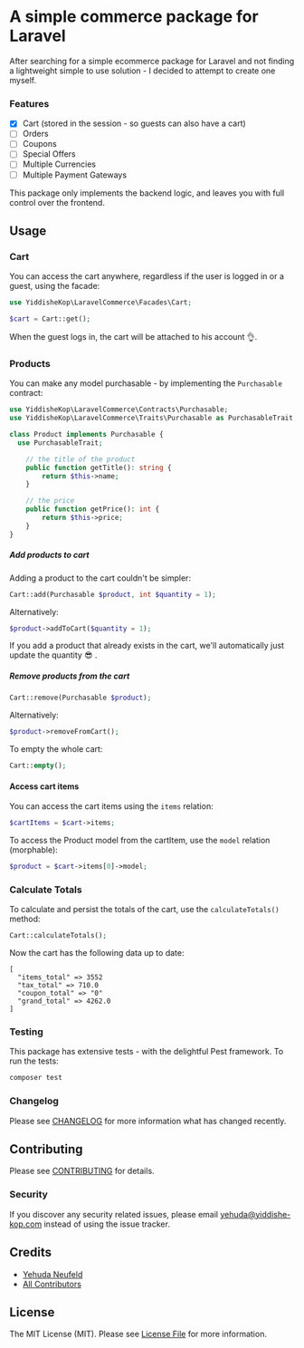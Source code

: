 # A simple commerce package for Laravel

<!-- [![Latest Version on Packagist](https://img.shields.io/packagist/v/yiddishe-kop/laravel-commerce.svg?style=flat-square)](https://packagist.org/packages/yiddishe-kop/laravel-commerce)
[![Total Downloads](https://img.shields.io/packagist/dt/yiddishe-kop/laravel-commerce.svg?style=flat-square)](https://packagist.org/packages/yiddishe-kop/laravel-commerce) -->

After searching for a simple ecommerce package for Laravel and not finding a lightweight simple to use solution - I decided to attempt to create one myself.

### Features

- [x] Cart (stored in the session - so guests can also have a cart)
- [ ] Orders
- [ ] Coupons
- [ ] Special Offers
- [ ] Multiple Currencies
- [ ] Multiple Payment Gateways

This package only implements the backend logic, and leaves you with full control over the frontend.

<!-- ## Installation

You can install the package via composer:

```bash
composer require yiddishe-kop/laravel-commerce
``` -->

## Usage

### Cart

You can access the cart anywhere, regardless if the user is logged in or a guest, using the facade:

``` php
use YiddisheKop\LaravelCommerce\Facades\Cart;

$cart = Cart::get();
```

When the guest logs in, the cart will be attached to his account 👌.

### Products
You can make any model purchasable - by implementing the `Purchasable` contract:
```php
use YiddisheKop\LaravelCommerce\Contracts\Purchasable;
use YiddisheKop\LaravelCommerce\Traits\Purchasable as PurchasableTrait;

class Product implements Purchasable {
  use PurchasableTrait;

    // the title of the product
    public function getTitle(): string {
        return $this->name;
    }

    // the price
    public function getPrice(): int {
        return $this->price;
    }
}
```

##### Add products to cart
Adding a product to the cart couldn't be simpler:
```php
Cart::add(Purchasable $product, int $quantity = 1);
```
Alternatively:
```php
$product->addToCart($quantity = 1);
```
If you add a product that already exists in the cart, we'll automatically just update the quantity 😎 .

##### Remove products from the cart
```php
Cart::remove(Purchasable $product);
```
Alternatively:
```php
$product->removeFromCart();
```
To empty the whole cart:
```php
Cart::empty();
```
#### Access cart items
You can access the cart items using the `items` relation:
```php
$cartItems = $cart->items;
```
To access the Product model from the cartItem, use the `model` relation (morphable):
```php
$product = $cart->items[0]->model;
```
### Calculate Totals
To calculate and persist the totals of the cart, use the `calculateTotals()` method:
```php
Cart::calculateTotals();
```
Now the cart has the following data up to date:
```
[
  "items_total" => 3552
  "tax_total" => 710.0
  "coupon_total" => "0"
  "grand_total" => 4262.0
]
```


### Testing
This package has extensive tests - with the delightful Pest framework. To run the tests:
``` bash
composer test
```

### Changelog

Please see [CHANGELOG](CHANGELOG.md) for more information what has changed recently.

## Contributing

Please see [CONTRIBUTING](CONTRIBUTING.md) for details.

### Security

If you discover any security related issues, please email yehuda@yiddishe-kop.com instead of using the issue tracker.

## Credits

- [Yehuda Neufeld](https://github.com/yiddishe-kop)
- [All Contributors](../../contributors)

## License

The MIT License (MIT). Please see [License File](LICENSE.md) for more information.
